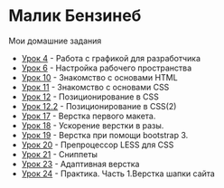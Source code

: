 # Малик Бензинеб
Мои домашние задания
  
+ [Урок 4](https://github.com/gesagrus/gesagrus.github.io/tree/master/lesson_4) - Работа с графикой для разработчика
+ [Урок 6](https://github.com/gesagrus/gesagrus.github.io/tree/master/lesson_6) - Настройка рабочего пространства
+ [Урок 10](https://github.com/gesagrus/gesagrus.github.io/tree/master/lesson_10) - Знакомство с основами HTML
+ [Урок 11](https://github.com/gesagrus/gesagrus.github.io/tree/master/lesson_11) - Знакомство с основами CSS
+ [Урок 12](https://github.com/gesagrus/gesagrus.github.io/tree/master/lesson_12) - Позиционирование в CSS
+ [Урок 12.2](https://github.com/gesagrus/gesagrus.github.io/tree/master/lesson_12.2) - Позиционирование в CSS(2)
+ [Урок 17](https://github.com/gesagrus/gesagrus.github.io/tree/master/lesson_17) - Верстка первого макета. 
+ [Урок 18](https://github.com/gesagrus/gesagrus.github.io/tree/master/lesson_18) -  Ускорение верстки в разы. 
+ [Урок 19](https://github.com/gesagrus/gesagrus.github.io/tree/master/lesson_19) - Верстка при помощи bootstrap 3. 
+ [Урок 20](https://github.com/gesagrus/gesagrus.github.io/tree/master/lesson_20) - Препроцессор LESS для CSS
+ [Урок 21](https://github.com/gesagrus/gesagrus.github.io/tree/master/lesson_21) - Сниппеты 
+ [Урок 23](https://github.com/gesagrus/gesagrus.github.io/tree/master/lesson_23) - Адаптивная верстка
+ [Урок 24](https://github.com/gesagrus/gesagrus.github.io/tree/master/lesson_24) - Практика. Часть 1.Верстка шапки сайта
